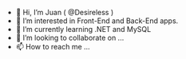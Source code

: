 - 👋 Hi, I’m Juan ( @Desireless )
- 👀 I’m interested in Front-End and Back-End apps.
- 🌱 I’m currently learning .NET and MySQL
- 💞️ I’m looking to collaborate on ...
- 📫 How to reach me ...

<!---
Desireless/Desireless is a ✨ special ✨ repository because its `README.md` (this file) appears on your GitHub profile.
You can click the Preview link to take a look at your changes.
--->
